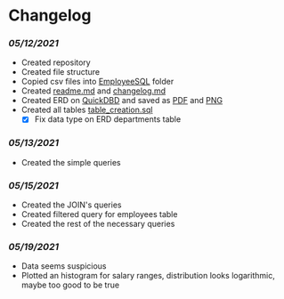 # **Changelog**

### *05/12/2021*
- Created repository
- Created file structure
- Copied csv files into [EmployeeSQL](EmployeeSQL) folder
- Created [readme.md](readme.md) and [changelog.md](changelog.md)
- Created ERD on [QuickDBD](https://app.quickdatabasediagrams.com/#/d/8M7zq1) and saved as [PDF](resources/erd.pdf) and [PNG](resources/erd.png)
- Created all tables [table_creation.sql](queries/table_creation.sql)
    - [X] Fix data type on ERD departments table

### *05/13/2021*
- Created the simple queries

### *05/15/2021*
- Created the JOIN's queries
- Created filtered query for employees table
- Created the rest of the necessary queries

### *05/19/2021*
- Data seems suspicious
- Plotted an histogram for salary ranges, distribution looks logarithmic, maybe too good to be true